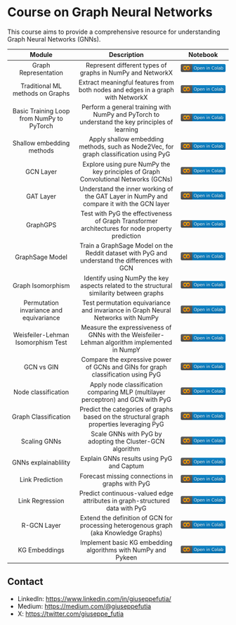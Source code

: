 # Course on Graph Neural Networks
This course aims to provide a comprehensive resource for understanding Graph Neural Networks (GNNs).



|                   Module                  |                                           Description                                           |                                                                        Notebook                                                                       |
|:-----------------------------------------:|:-----------------------------------------------------------------------------------------------:|:-----------------------------------------------------------------------------------------------------------------------------------------------------:|
| Graph Representation                      | Represent different types of graphs in NumPy and NetworkX                                       | <a href="https://colab.research.google.com/drive/1_zklstMptZK6R4HK-ZqQb5ywQZBtdcXZ?usp=sharing"><img src="images/colab.svg" alt="Open In Colab"></a>  |
| Traditional ML methods on Graphs          | Extract meaningful features from both nodes and edges in a graph with NetworkX                  | <a href="https://colab.research.google.com/drive/1Y_r8IgVkGi75AD9JK4rBfEKw9IhJ5lie?usp=sharing"><img src="images/colab.svg" alt="Open In Colab"></a>  |
| Basic Training Loop from NumPy to PyTorch | Perform a general training with NumPy and PyTorch to understand the key principles of learning  | <a href="https://colab.research.google.com/drive/1Jd9SgPKgtWQ4rwfc3-b83LsQAcf2X2I3?usp=sharing"><img src="images/colab.svg" alt="Open In Colab"></a>  |
| Shallow embedding methods                 | Apply shallow embedding methods, such as Node2Vec, for graph classification using PyG           | <a href="https://colab.research.google.com/drive/1-LKv3m9N3tZKaR2l_1Mc1R-0b3gVg8Xw?usp=sharing"><img src="images/colab.svg" alt="Open In Colab"></a>  |
| GCN Layer                                 | Explore using pure NumPy the key principles of Graph Convolutional Networks (GCNs)              | <a href="https://colab.research.google.com/drive/1F9_agkpEIJUWSBI5JRYp_CvvbnpY4aU7?usp=sharing"><img src="images/colab.svg" alt="Open In Colab"></a>  |
| GAT Layer                                 | Understand the inner working of the GAT Layer in NumPy and compare it with the GCN layer        | <a href="https://colab.research.google.com/drive/1_hu4OJs6Q69vw3F0TKp3gda-DyyLoltZ?usp=sharing"><img src="images/colab.svg" alt="Open In Colab"></a>  |
| GraphGPS                                  | Test with PyG the effectiveness of Graph Transformer architectures for node property prediction | <a href="https://colab.research.google.com/drive/18A7YyfXMI5DdMiseuxE455NBsb6TnkOp?usp=sharing"><img src="images/colab.svg" alt="Open In Colab"></a>  |
| GraphSage Model                           | Train a GraphSage Model on the Reddit dataset with PyG and understand the differences with GCN  | <a href="https://colab.research.google.com/drive/1tEtcrx4aITmtyKSJgFE9a2kvTpPbx6TO?usp=sharing"><img src="images/colab.svg" alt="Open In Colab"></a>  |
| Graph Isomorphism                         | Identify using NumPy the key aspects related to the structural similarity between graphs        | <a href="https://colab.research.google.com/drive/1N9bYrJptwiT86DUOBZ0f5cXGGw6qlrd8?usp=sharing"><img src="images/colab.svg" alt="Open In Colab"></a>  |
| Permutation invariance and equivariance   | Test permutation equivariance and invariance in Graph Neural Networks with NumPy                | <a href="https://colab.research.google.com/drive/1hKCctLxhLke6hMK2_whlxXj0zwM5QkWI?usp=sharing"><img src="images/colab.svg" alt="Open In Colab"></a>  |
| Weisfeiler-Lehman Isomorphism Test        | Measure the expressiveness of GNNs with the Weisfeiler-Lehman algorithm implemented in NumpY    | <a href="https://colab.research.google.com/drive/1s-d9Ji3OmLldOQwsyIQlhgyHLJHHBkui?usp=sharing"><img src="images/colab.svg" alt="Open In Colab"></a>  |
| GCN vs GIN                                | Compare the expressive power of GCNs and GINs for graph classification using PyG                | <a href="https://colab.research.google.com/drive/1KAUg26RRPJtT5ZolJNF26CO2tEbgDOsg?usp=sharing "><img src="images/colab.svg" alt="Open In Colab"></a> |
| Node classification                       | Apply node classification comparing MLP (multilayer perceptron) and GCN with PyG                | <a href="https://colab.research.google.com/drive/1msCAgSOHTap7JfVinDIHTbZ-xQFwOiUQ?usp=sharing "><img src="images/colab.svg" alt="Open In Colab"></a> |
| Graph Classification                      | Predict the categories of graphs based on the structural graph properties leveraging PyG        | <a href="https://colab.research.google.com/drive/1snrrXop6mx6ImvBHGn6oy_cHsIMiJx3W?usp=sharing"><img src="images/colab.svg" alt="Open In Colab"></a>  |
| Scaling GNNs                              | Scale GNNs with PyG by adopting the Cluster-GCN algorithm                                       | <a href="https://colab.research.google.com/drive/16lQ2xPW-ZFERy4LHhDForbIAPqQxfova?usp=sharing"><img src="images/colab.svg" alt="Open In Colab"></a>  |
| GNNs explainablility                      | Explain GNNs results using PyG and Captum                                                       | <a href="https://colab.research.google.com/drive/19AOiJZcCblhgK2SDZHyIuPiDKzW8HW_d?usp=sharing"><img src="images/colab.svg" alt="Open In Colab"></a>  |
| Link Prediction                           | Forecast missing connections in graphs with PyG                                                 | <a href="https://colab.research.google.com/drive/1hmsobQvQ4TsMOJAfuQOQ-kFpH-SiSGGT?usp=sharing"><img src="images/colab.svg" alt="Open In Colab"></a>  |
| Link Regression                           | Predict continuous-valued edge attributes in graph-structured data with PyG                     | <a href="https://colab.research.google.com/drive/1oMW5JqV4sL_CY6eGHiawcaysCW58LWI9?usp=sharing"><img src="images/colab.svg" alt="Open In Colab"></a>  |
| R-GCN Layer                               | Extend the definition of GCN for processing heterogenous graph (aka Knowledge Graphs)           | <a href="https://colab.research.google.com/drive/1kvUX0wegmeJAxzFtZGQh4pNyERlPYSgU?usp=sharing"><img src="images/colab.svg" alt="Open In Colab"></a>  |
| KG Embeddings                             | Implement basic KG embedding algorithms with NumPy and Pykeen                                    | <a href="https://colab.research.google.com/drive/1AQJx6xOVlxxqSUKknwDrkGgP-1_GRlAk?usp=sharing"><img src="images/colab.svg" alt="Open In Colab"></a>  |

## Contact

* LinkedIn: https://www.linkedin.com/in/giuseppefutia/
* Medium: https://medium.com/@giuseppefutia
* X: https://twitter.com/giuseppe_futia
